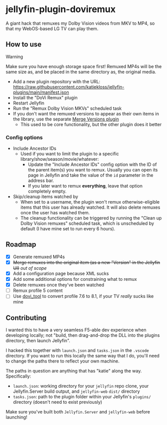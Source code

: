 # jellyfin-plugin-doviremux
A giant hack that remuxes my Dolby Vision videos from MKV to MP4, so that my WebOS-based LG TV can play them.

## How to use
> [!WARNING]
>  Make sure you have enough storage space first! Remuxed MP4s will be the same size as, and be placed in the same directory as, the original media.

- Add a new plugin repository with the URL: https://raw.githubusercontent.com/katiekloss/jellyfin-plugins/main/manifest.json
- Install the "DoVi Remux" plugin
- Restart Jellyfin
- Run the "Remux Dolby Vision MKVs" scheduled task
- If you don't want the remuxed versions to appear as their own items in the library, use the separate [Merge Versions plugin](https://github.com/danieladov/jellyfin-plugin-mergeversions)
  - This used to be core functionality, but the other plugin does it better

### Config options
- Include Ancestor IDs
  - Used if you want to limit the plugin to a specific library/show/season/movie/whatever:
    - Update the "Include Ancestor IDs" config option with the ID of the parent item(s) you want to remux. Usually you can open its page in Jellyfin and take the value of the `id` parameter in the address bar.
    - If you later want to remux **everything**, leave that option completely empty.
- Skip/cleanup items watched by
  - When set to a username, the plugin won't remux otherwise-eligible items that this user has already watched. It will also delete remuxes once the user has watched them.
  - The cleanup functionality can be triggered by running the "Clean up Dolby Vision remuxes" scheduled task, which is unscheduled by default (I have mine set to run every 6 hours).

## Roadmap
- [x] Generate remuxed MP4s
- [x] ~~Merge remuxes into the original item (as a new "Version" in the Jellyfin UI)~~ *out of scope*
- [x] Add a configuration page because XML sucks
- [x] Add some additional options for constraining what to remux
- [x] Delete remuxes once they've been watched
- [ ] Remux profile 5 content
- [ ] Use [dovi_tool](https://github.com/quietvoid/dovi_tool) to convert profile 7.6 to 8.1, if your TV *really* sucks like mine

## Contributing
I wanted this to have a very seamless F5-able dev experience when developing locally; not "build, then drag-and-drop the DLL into the plugins directory, then launch Jellyfin".

I hacked this together with `launch.json` and `tasks.json` in the `.vscode` directory. If you want to run this locally the same way that I do, you'll need to change the paths there to reflect your own machine.

The paths in question are anything that has "katie" along the way. Specifically:
- `launch.json`: working directory for your `jellyfin` repo clone, your Jellyfin.Server build output, and `jellyfin-web` `dist/` directory
- `tasks.json`: path to the plugin folder within your Jellyfin's `plugins/` directory (doesn't need to exist previously)

Make sure you've built both `Jellyfin.Server` and `jellyfin-web` before launching!
